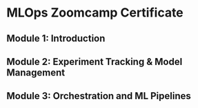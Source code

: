 # MLOps Zoomcamp Certificate

## Module 1: Introduction

## Module 2: Experiment Tracking & Model Management

## Module 3: Orchestration and ML Pipelines